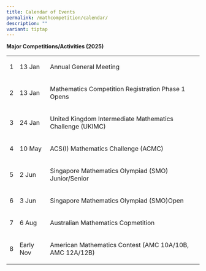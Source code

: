 ```yaml
---
title: Calendar of Events
permalink: /mathcompetition/calendar/
description: ""
variant: tiptap
---
```

<p><strong>Major Competitions/Activities (2025)&nbsp;</strong>
</p>
<table style="minWidth: 75px">
<colgroup>
<col>
<col>
<col>
</colgroup>
<tbody>
<tr>
<td rowspan="1" colspan="1">
<p>1</p>
</td>
<td rowspan="1" colspan="1">
<p>13 Jan</p>
</td>
<td rowspan="1" colspan="1">
<p>Annual General Meeting</p>
</td>
</tr>
<tr>
<td rowspan="1" colspan="1">
<p>2</p>
</td>
<td rowspan="1" colspan="1">
<p>13 Jan</p>
</td>
<td rowspan="1" colspan="1">
<p>Mathematics Competition Registration Phase 1 Opens</p>
</td>
</tr>
<tr>
<td rowspan="1" colspan="1">
<p>3</p>
</td>
<td rowspan="1" colspan="1">
<p>24 Jan</p>
</td>
<td rowspan="1" colspan="1">
<p>United Kingdom Intermediate Mathematics Challenge (UKIMC)</p>
</td>
</tr>
<tr>
<td rowspan="1" colspan="1">
<p>4</p>
</td>
<td rowspan="1" colspan="1">
<p>10 May</p>
</td>
<td rowspan="1" colspan="1">
<p>ACS(I) Mathematics Challenge (ACMC)</p>
</td>
</tr>
<tr>
<td rowspan="1" colspan="1">
<p>5</p>
</td>
<td rowspan="1" colspan="1">
<p>2 Jun</p>
</td>
<td rowspan="1" colspan="1">
<p>Singapore Mathematics Olympiad (SMO) Junior/Senior</p>
</td>
</tr>
<tr>
<td rowspan="1" colspan="1">
<p>6</p>
</td>
<td rowspan="1" colspan="1">
<p>3 Jun</p>
</td>
<td rowspan="1" colspan="1">
<p>Singapore Mathematics Olympiad (SMO)Open</p>
</td>
</tr>
<tr>
<td rowspan="1" colspan="1">
<p>7</p>
</td>
<td rowspan="1" colspan="1">
<p>6 Aug</p>
</td>
<td rowspan="1" colspan="1">
<p>Australian Mathematics Copmetition</p>
</td>
</tr>
<tr>
<td rowspan="1" colspan="1">
<p>8</p>
</td>
<td rowspan="1" colspan="1">
<p>Early Nov</p>
</td>
<td rowspan="1" colspan="1">
<p>American Mathematics Contest (AMC 10A/10B, AMC 12A/12B)</p>
</td>
</tr>
</tbody>
</table>
<p></p>